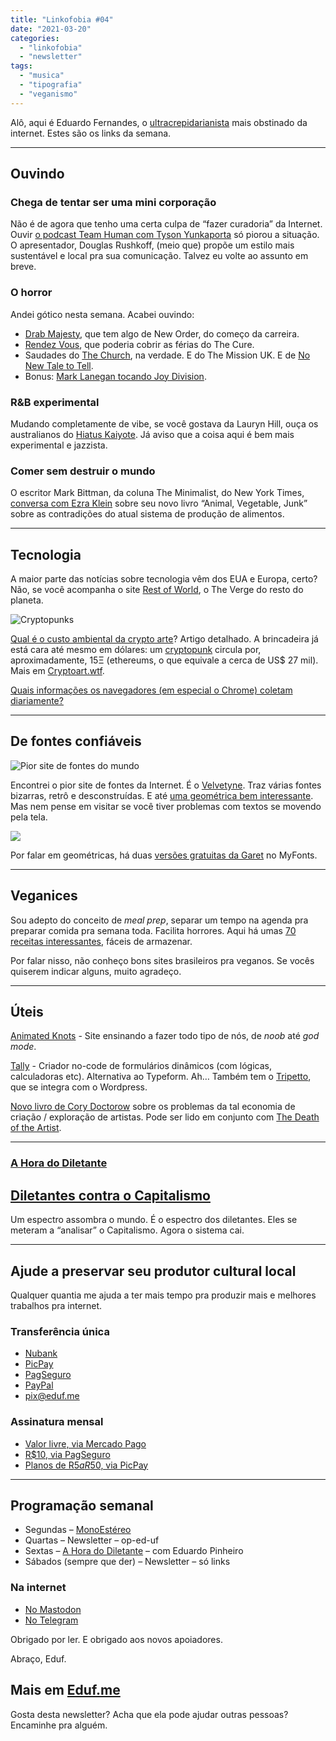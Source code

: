```yaml
---
title: "Linkofobia #04"
date: "2021-03-20"
categories: 
  - "linkofobia"
  - "newsletter"
tags: 
  - "musica"
  - "tipografia"
  - "veganismo"
---
```


Alô, aqui é Eduardo Fernandes, o [ultracrepidarianista](https://www.thefreedictionary.com/ultracrepidarianism) mais obstinado da internet. Estes são os links da semana.

* * *

## Ouvindo

### Chega de tentar ser uma mini corporação

Não é de agora que tenho uma certa culpa de “fazer curadoria” da Internet. Ouvir [o podcast Team Human com Tyson Yunkaporta](https://www.teamhuman.fm/episodes/tyson-yunkaporta) só piorou a situação. O apresentador, Douglas Rushkoff, (meio que) propõe um estilo mais sustentável e local pra sua comunicação. Talvez eu volte ao assunto em breve.

### O horror

Andei gótico nesta semana. Acabei ouvindo:

- [Drab Majesty](https://www.youtube.com/watch?v=k5411duvNeE), que tem algo de New Order, do começo da carreira.
- [Rendez Vous](https://www.youtube.com/watch?v=5xnf0d-uSTw), que poderia cobrir as férias do The Cure.
- Saudades do [The Church](https://www.youtube.com/watch?v=pWxJEIz7sSA), na verdade. E do The Mission UK. E de [No New Tale to Tell](https://www.youtube.com/watch?v=iRrn67ovuRQ).
- Bonus: [Mark Lanegan tocando Joy Division](https://www.youtube.com/watch?v=J6L5HF_Jwh0).

### R&B experimental

Mudando completamente de vibe, se você gostava da Lauryn Hill, ouça os australianos do [Hiatus Kaiyote](https://hiatuskaiyote.bandcamp.com/album/mood-valiant). Já aviso que a coisa aqui é bem mais experimental e jazzista.

### Comer sem destruir o mundo

O escritor Mark Bittman, da coluna The Minimalist, do New York Times, [conversa com Ezra Klein](https://podcasts.apple.com/us/podcast/mark-bittman-cooked-everything-now-he-wants-to-change/id1548604447?i=1000513223450) sobre seu novo livro “Animal, Vegetable, Junk” sobre as contradições do atual sistema de produção de alimentos.

* * *

## Tecnologia

A maior parte das notícias sobre tecnologia vêm dos EUA e Europa, certo? Não, se você acompanha o site [Rest of World](https://restofworld.org/), o The Verge do resto do planeta.

![Cryptopunks](https://i0.wp.com/eduf.me/wp-content/uploads/2021/03/punk-variety1.png?fit=600%2C173&ssl=1)

[Qual é o custo ambiental da crypto arte](https://blog.duncangeere.com/the-environmental-cost-of-cryptoart/)? Artigo detalhado. A brincadeira já está cara até mesmo em dólares: um [cryptopunk](https://www.larvalabs.com/cryptopunks) circula por, aproximadamente, 15Ξ (ethereums, o que equivale a cerca de US$ 27 mil). Mais em [Cryptoart.wtf](http://cryptoart.wtf/).

[Quais informações os navegadores (em especial o Chrome) coletam diariamente?](https://www.ghacks.net/2021/03/16/wonder-about-the-data-google-collects-in-chrome-and-links-to-you-now-we-know/)

* * *

## De fontes confiáveis

![Pior site de fontes do mundo](https://i0.wp.com/eduf.me/wp-content/uploads/2021/03/Screen-Shot-2021-03-18-at-14.58.26.png?fit=600%2C291&ssl=1)

Encontrei o pior site de fontes da Internet. É o [Velvetyne](http://velvetyne.fr/). Traz várias fontes bizarras, retrô e desconstruídas. E até [uma geométrica bem interessante](http://velvetyne.fr/fonts/vg5000/). Mas nem pense em visitar se você tiver problemas com textos se movendo pela tela.

![](https://i2.wp.com/eduf.me/wp-content/uploads/2021/03/garet.png?fit=600%2C300&ssl=1)

Por falar em geométricas, há duas [versões gratuitas da Garet](https://www.myfonts.com/fonts/spacetype/garet/) no MyFonts.

* * *

## Veganices

Sou adepto do conceito de _meal prep_, separar um tempo na agenda pra preparar comida pra semana toda. Facilita horrores. Aqui há umas [70 receitas interessantes](https://blog.tudogostoso.com.br/cardapios/receitas-faceis/comidas-veganas/), fáceis de armazenar.

Por falar nisso, não conheço bons sites brasileiros pra veganos. Se vocês quiserem indicar alguns, muito agradeço.

* * *

## Úteis

[Animated Knots](https://www.animatedknots.com/) - Site ensinando a fazer todo tipo de nós, de _noob_ até _god mode_.

[Tally](https://tally.so/) - Criador no-code de formulários dinâmicos (com lógicas, calculadoras etc). Alternativa ao Typeform. Ah… Também tem o [Tripetto](https://tripetto.com/pricing/wordpress/), que se integra com o Wordpress.

[Novo livro de Cory Doctorow](https://pluralistic.net/2021/03/19/the-shakedown/#monopsony) sobre os problemas da tal economia de criação / exploração de artistas. Pode ser lido em conjunto com [The Death of the Artist](https://www.amazon.com/Death-Artist-Creators-Struggling-Billionaires/dp/1250125510).

* * *

### [A Hora do Diletante](https://eduf.me/diletante/)

## [Diletantes contra o Capitalismo](https://eduf.me/diletantes-contra-o-capitalismo/)

Um espectro assombra o mundo. É o espectro dos diletantes. Eles se meteram a “analisar” o Capitalismo. Agora o sistema cai.

* * *

## Ajude a preservar seu produtor cultural local

Qualquer quantia me ajuda a ter mais tempo pra produzir mais e melhores trabalhos pra internet.

### Transferência única

- [Nubank](https://eduf.us5.list-manage.com/track/click?u=54a934b9aa7d008b9bb575d47&id=e879d8b961&e=85ed5a88c6)
- [PicPay](https://eduf.us5.list-manage.com/track/click?u=54a934b9aa7d008b9bb575d47&id=0d81ec46c6&e=85ed5a88c6)
- [PagSeguro](https://eduf.us5.list-manage.com/track/click?u=54a934b9aa7d008b9bb575d47&id=e80e4ef0f6&e=85ed5a88c6)
- [PayPal](https://eduf.us5.list-manage.com/track/click?u=54a934b9aa7d008b9bb575d47&id=a9b758a8f3&e=85ed5a88c6)
- [pix@eduf.me](mailto:pix@eduf.me)

### Assinatura mensal

- [Valor livre, via Mercado Pago](https://eduf.us5.list-manage.com/track/click?u=54a934b9aa7d008b9bb575d47&id=97a43948c4&e=85ed5a88c6)
- [R$10, via PagSeguro](https://eduf.us5.list-manage.com/track/click?u=54a934b9aa7d008b9bb575d47&id=94de3fdb2d&e=85ed5a88c6)
- [Planos de R$5 a R$50, via PicPay](https://eduf.us5.list-manage.com/track/click?u=54a934b9aa7d008b9bb575d47&id=977e915c36&e=85ed5a88c6)

* * *

## Programação semanal

- Segundas – [MonoEstéreo](https://eduf.me/tag/monoestereo/)
- Quartas – Newsletter – op-ed-uf
- Sextas – [A Hora do Diletante](https://eduf.me/tag/a-hora-do-diletante/) – com Eduardo Pinheiro
- Sábados (sempre que der) – Newsletter – só links

### Na internet

- [No Mastodon](https://mastodon.social/@eduf)
- [No Telegram](https://t.me/edufme)

Obrigado por ler. E obrigado aos novos apoiadores.

Abraço, Eduf.

## Mais em [Eduf.me](https://eduf.me/)

Gosta desta newsletter? Acha que ela pode ajudar outras pessoas? Encaminhe pra alguém.
